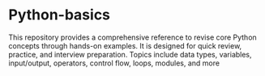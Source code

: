 # Python-basics
This repository provides a comprehensive reference to revise core Python concepts through hands-on examples. It is designed for quick review, practice, and interview preparation. Topics include data types, variables, input/output, operators, control flow, loops, modules, and more
